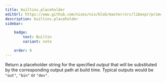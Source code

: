```yaml
---
title: builtins.placeholder
editUrl: https://www.github.com/nixos/nix/blob/master/src/libexpr/primops.cc
description: builtins.placeholder
sidebar:

    badge:
        text: Builtin
        variant: note

    order: 0
---
```


Return a placeholder string for the specified *output* that will be
substituted by the corresponding output path at build time. Typical
outputs would be `"out"`, `"bin"` or `"dev"`.



